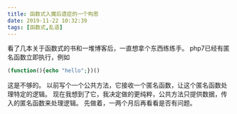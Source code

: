 ```yaml
---
title: 函数式入魔后遗症的一个构思
date: 2019-11-22 10:32:39
tags: [函数式,乱语]
---
```


看了几本关于函数式的书和一堆博客后，一直想拿个东西练练手。
php7已经有匿名函数立即执行，例如 
```php
(function(){echo "hello";})()
```
这是不够的。
以前写个一个公共方法，它接收一个匿名函数，让这个匿名函数处理特定的逻辑。
现在我想到了它，我决定做的更纯粹，公共方法只提供数据，传入的匿名函数来处理逻辑。
先做着，一两个月后再看看是否有问题。
